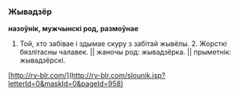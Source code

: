 ### Жывадзёр
**назоўнік, мужчынскі род, размоўнае**

1. Той, хто забівае і здымае скуру з забітай жывёлы. 2. Жорсткі бязлітасны чалавек. || жаночы род: жывадзёрка. || прыметнік: жывадзёрскі.

<a rel="author">[http://rv-blr.com/](http://rv-blr.com/slounik.jsp?letterId=0&maskId=0&pageId=958)</a>
